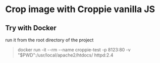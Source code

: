 # Crop image with Croppie vanilla JS


## Try with Docker

run it from the root directory of the project

> docker run -it --rm --name croppie-test -p 8123:80 -v "$PWD":/usr/local/apache2/htdocs/ httpd:2.4